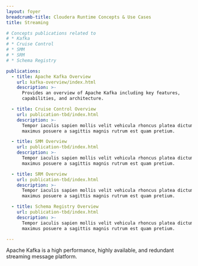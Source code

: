 ```yaml
---
layout: foyer
breadcrumb-title: Cloudera Runtime Concepts & Use Cases
title: Streaming

# Concepts publications related to
# * Kafka
# * Cruise Control
# * SMM
# * SRM
# * Schema Registry

publications:
  - title: Apache Kafka Overview
    url: kafka-overview/index.html
    description: >-
      Provides an overview of Apache Kafka including key features,
      capabilities, and architecture.

  - title: Cruise Control Overview
    url: publication-tbd/index.html
    description: >-
      Tempor iaculis sapien mollis velit vehicula rhoncus platea dictum,
      maximus posuere a sagittis magnis rutrum est quam pretium.

  - title: SMM Overview
    url: publication-tbd/index.html
    description: >-
      Tempor iaculis sapien mollis velit vehicula rhoncus platea dictum,
      maximus posuere a sagittis magnis rutrum est quam pretium.

  - title: SRM Overview
    url: publication-tbd/index.html
    description: >-
      Tempor iaculis sapien mollis velit vehicula rhoncus platea dictum,
      maximus posuere a sagittis magnis rutrum est quam pretium.

  - title: Schema Registry Overview
    url: publication-tbd/index.html
    description: >-
      Tempor iaculis sapien mollis velit vehicula rhoncus platea dictum,
      maximus posuere a sagittis magnis rutrum est quam pretium.

---
```


Apache Kafka is a high performance, highly available, and redundant
streaming message platform.
